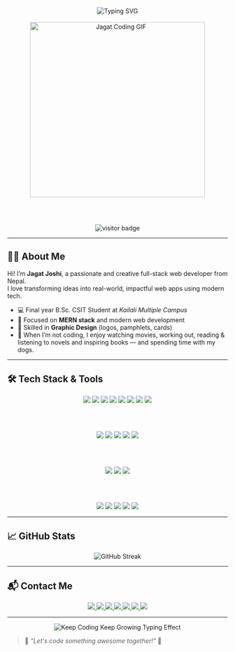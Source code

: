 <div align="center">

  <!-- Typing animation -->
<img src="https://readme-typing-svg.demolab.com/?lines=Hi!%20I%20am%20Jagat%20Joshi;Aspiring%20Full-Stack%20Developer;B.Sc.CSIT%20Final%20Year%20Student;MERN%20Stack%20Enthusiast;Graphic%20Designer%20&%20CSIT%20Final%20Year%20Student&center=true&width=650&height=45&pause=1000&color=F7931E&vCenter=true&cursor=|" alt="Typing SVG" />
<br />

  <br />

  <!--  Coder GIF -->
 <img src="https://res.cloudinary.com/dyuwfaom8/image/upload/v1750179056/codinggif_r3sejz.gif" width="400" alt="Jagat Coding GIF" />


  <br /><br />
  <div align="center">
    <img src="https://visitor-badge.laobi.icu/badge?page_id=jagatjoshi.readme" alt="visitor badge"/>
  </div>
</div>

---

## 👨‍💻 About Me

Hi! I’m **Jagat Joshi**, a passionate and creative full-stack web developer from Nepal.  
I love transforming ideas into real-world, impactful web apps using modern tech.

- 💻 Final year B.Sc. CSIT Student at *Kailali Multiple Campus*
- 🚀 Focused on **MERN stack** and modern web development
- 🎨 Skilled in **Graphic Design** (logos, pamphlets, cards)
- 🐾 When I’m not coding, I enjoy watching movies, working out, reading & listening to novels and inspiring books — and spending time with my dogs.

---

## 🛠️ Tech Stack & Tools

<div align="center">

  <!-- Frontend -->
  <img src="https://img.shields.io/badge/HTML5-E34F26?style=for-the-badge&logo=html5&logoColor=white" />
  <img src="https://img.shields.io/badge/CSS3-1572B6?style=for-the-badge&logo=css3&logoColor=white" />
  <img src="https://img.shields.io/badge/TailwindCSS-06B6D4?style=for-the-badge&logo=tailwind-css&logoColor=white" />
  <img src="https://img.shields.io/badge/Bootstrap-7952B3?style=for-the-badge&logo=bootstrap&logoColor=white" />
  <img src="https://img.shields.io/badge/JavaScript-F7DF1E?style=for-the-badge&logo=javascript&logoColor=black" />
  <img src="https://img.shields.io/badge/React-20232A?style=for-the-badge&logo=react&logoColor=61DAFB" />
  <img src="https://img.shields.io/badge/Next.js-000000?style=for-the-badge&logo=next.js&logoColor=white" />
  <img src="https://img.shields.io/badge/Redux-593D88?style=for-the-badge&logo=redux&logoColor=white" />

  <br /><br />

  <!-- Backend -->
  <img src="https://img.shields.io/badge/Node.js-339933?style=for-the-badge&logo=nodedotjs&logoColor=white" />
  <img src="https://img.shields.io/badge/Express.js-404D59?style=for-the-badge&logo=express&logoColor=white" />
  <img src="https://img.shields.io/badge/MongoDB-47A248?style=for-the-badge&logo=mongodb&logoColor=white" />
  <img src="https://img.shields.io/badge/MySQL-00758F?style=for-the-badge&logo=mysql&logoColor=white" />
  <img src="https://img.shields.io/badge/PHP-777BB4?style=for-the-badge&logo=php&logoColor=white" />

  <br /><br />

  <!-- Programming Languages -->
  <img src="https://img.shields.io/badge/C-00599C?style=for-the-badge&logo=c&logoColor=white" />
  <img src="https://img.shields.io/badge/C++-004482?style=for-the-badge&logo=c%2B%2B&logoColor=white" />
  <img src="https://img.shields.io/badge/Java-ED8B00?style=for-the-badge&logo=java&logoColor=white" />

  <br /><br />

  <!-- Tools -->
  <img src="https://img.shields.io/badge/Postman-FF6C37?style=for-the-badge&logo=postman&logoColor=white" />
  <img src="https://img.shields.io/badge/Cloudinary-3448C5?style=for-the-badge&logo=cloudinary&logoColor=white" />
  <img src="https://img.shields.io/badge/WordPress-21759B?style=for-the-badge&logo=wordpress&logoColor=white" />
  <img src="https://img.shields.io/badge/Git-F05032?style=for-the-badge&logo=git&logoColor=white" />
  <img src="https://img.shields.io/badge/GitHub-181717?style=for-the-badge&logo=github&logoColor=white" />

</div>

---

## 📈 GitHub Stats

<p align="center">
  <img src="https://github-readme-streak-stats.herokuapp.com?user=Jagat05&theme=dark&hide_border=true&date_format=M%20j%5B%2C%20Y%5D" alt="GitHub Streak" />
</p>

---

## 📬 Contact Me

<div align="center">

<a href="mailto:joshijagaths@gmail.com?subject=Hello%20Jagat&body=I%20loved%20your%20portfolio!" target="_blank">
  <img src="https://img.shields.io/badge/Gmail-D14836?style=for-the-badge&logo=gmail&logoColor=white" />
</a>

  
  <a href="https://jagatjoshi.com.np" target="_blank">
    <img src="https://img.shields.io/badge/Website-000000?style=for-the-badge&logo=About.me&logoColor=white" />
  </a>
  
  <a href="https://www.facebook.com/jagat.joshi.599334" target="_blank">
    <img src="https://img.shields.io/badge/Facebook-1877F2?style=for-the-badge&logo=facebook&logoColor=white" />
  </a>

  <a href="https://www.linkedin.com/in/jagat-joshi-aa5b85221/" target="_blank">
    <img src="https://img.shields.io/badge/LinkedIn-0A66C2?style=for-the-badge&logo=linkedin&logoColor=white" />
  </a>
  
  <a href="https://www.instagram.com/jagatjoshi_02" target="_blank">
    <img src="https://img.shields.io/badge/Instagram-E4405F?style=for-the-badge&logo=instagram&logoColor=white" />
  </a>

  <a href="https://twitter.com/jagatjoshi_02" target="_blank">
    <img src="https://img.shields.io/badge/Twitter-1DA1F2?style=for-the-badge&logo=x&logoColor=white" />
  </a>

  <a href="https://www.youtube.com/@TechDaju222" target="_blank">
    <img src="https://img.shields.io/badge/YouTube-FF0000?style=for-the-badge&logo=youtube&logoColor=white" />
  </a>

</div>


---

<!-- Final coding GIF before the quote -->
<div align="center">
<img
<img
  src="https://readme-typing-svg.demolab.com/?lines=Keep%20Coding%2C%20Keep%20Growing!&cursor=true&center=true&width=500&height=50&pause=1500&color=F7931E&vCenter=true"
  alt="Keep Coding Keep Growing Typing Effect"
/>


</div>

> 💬 *"Let's code something awesome together!"* 🚀
